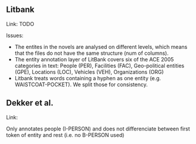 ## Litbank
Link: TODO 

Issues:
* The entites in the novels are analysed on different levels, which means that the files do not have the same structure (num of columns).
* The entity annotation layer of LitBank covers six of the ACE 2005 categories in text: People (PER), Facilities (FAC), Geo-political entities (GPE), Locations (LOC), Vehicles (VEH), Organizations (ORG)
* Litbank treats words containing a hyphen as one entity (e.g. WAISTCOAT-POCKET). We split those for consistency. 

## Dekker et al. 
Link: 

Only annotates people (I-PERSON) and does not differenciate between first token of entity and rest (i.e. no B-PERSON used)